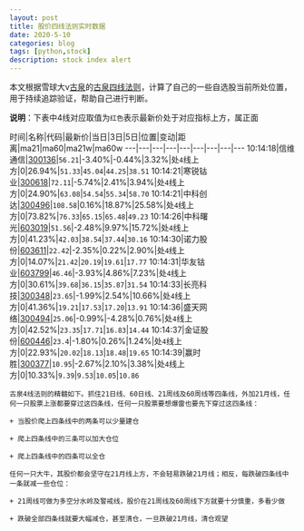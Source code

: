 ```yaml
---
layout: post
title: 股价四线法则实时数据
date: 2020-5-10
categories: blog
tags: [python,stock]
description: stock index alert
---
```



本文根据雪球大v[古泉](https://xueqiu.com/u/7148646888)的[古泉四线法则](https://xueqiu.com/7148646888/130498192)，计算了自己的一些自选股当前所处位置，用于持续追踪验证，帮助自己进行判断。

**说明**：下表中4线对应取值为`红色`表示最新价处于对应指标上方，属正面

时间|名称|代码|最新价|当日|3日|5日|位置|变动|距离|ma21|ma60|ma21w|ma60w
---|---|---|---|---|---|---|---|---
10:14:18|信维通信|[300136](https://xueqiu.com/S/SZ300136)|`56.21`|-3.40%|-0.44%|3.32%|处`4`线上方|0|26.94%|`51.33`|`45.04`|`44.25`|`38.51`
10:14:21|寒锐钴业|[300618](https://xueqiu.com/S/SZ300618)|`72.11`|-5.74%|2.41%|3.94%|处`4`线上方|0|24.90%|`63.08`|`54.54`|`55.34`|`58.70`
10:14:21|中科创达|[300496](https://xueqiu.com/S/SZ300496)|`108.58`|0.16%|18.87%|25.58%|处`4`线上方|0|73.82%|`76.33`|`65.15`|`65.48`|`49.23`
10:14:26|中科曙光|[603019](https://xueqiu.com/S/SH603019)|`51.56`|-2.48%|9.97%|15.72%|处`4`线上方|0|41.23%|`42.03`|`38.54`|`37.44`|`30.16`
10:14:30|诺力股份|[603611](https://xueqiu.com/S/SH603611)|`22.42`|-2.35%|0.22%|2.90%|处`4`线上方|0|14.07%|`21.42`|`20.19`|`19.61`|`17.77`
10:14:31|华友钴业|[603799](https://xueqiu.com/S/SH603799)|`46.46`|-3.93%|4.86%|7.23%|处`4`线上方|0|30.61%|`39.68`|`36.15`|`35.87`|`31.54`
10:14:33|长亮科技|[300348](https://xueqiu.com/S/SZ300348)|`23.65`|-1.99%|2.54%|10.66%|处`4`线上方|0|41.36%|`19.21`|`17.53`|`17.20`|`13.91`
10:14:36|盛天网络|[300494](https://xueqiu.com/S/SZ300494)|`25.06`|-0.99%|-4.28%|0.76%|处`4`线上方|0|42.52%|`23.35`|`17.71`|`16.83`|`14.44`
10:14:37|金证股份|[600446](https://xueqiu.com/S/SH600446)|`23.4`|-1.80%|0.26%|1.24%|处`4`线上方|0|22.93%|`20.02`|`18.13`|`18.48`|`19.65`
10:14:39|赢时胜|[300377](https://xueqiu.com/S/SZ300377)|`10.95`|-2.67%|2.10%|3.38%|处`4`线上方|0|10.33%|`9.39`|`9.53`|`10.05`|`10.86`

```
古泉4线法则的精髓如下。抓住21日线、60日线、21周线及60周线等四条线，外加21月线，任何一只股票上涨都要穿过这四条线，任何一只股票要想爆雷也要先下穿过这四条线：

+ 当股价爬上四条线中的两条可以少量建仓

+ 爬上四条线中的三条可以加大仓位

+ 爬上四条线中的四条可以全仓

任何一只大牛，其股价都会坚守在21月线上方，不会轻易跌破21月线；相反，每跌破四条线中一条就减一些仓位：

+ 21周线可做为多空分水岭及警戒线，股价在21周线及60周线下方就要十分慎重，多看少做

+ 跌破全部四条线就要大幅减仓，甚至清仓，一旦跌破21月线，清仓观望
```